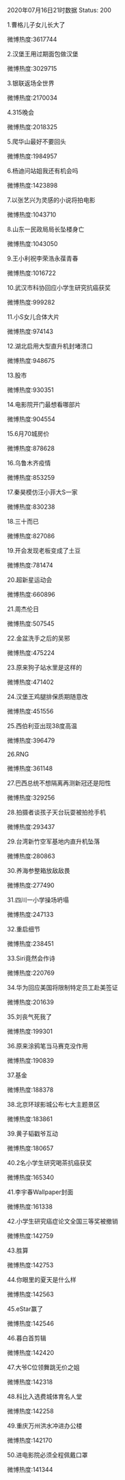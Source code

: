 2020年07月16日21时数据
Status: 200

1.曹格儿子女儿长大了

微博热度:3617744

2.汉堡王用过期面包做汉堡

微博热度:3029715

3.银联返场全世界

微博热度:2170034

4.315晚会

微博热度:2018325

5.爬华山最好不要回头

微博热度:1984957

6.杨迪问站姐我还有机会吗

微博热度:1423898

7.以张艺兴为灵感的小说将拍电影

微博热度:1043710

8.山东一民政局局长坠楼身亡

微博热度:1043050

9.王小利祝李荣浩永葆青春

微博热度:1016722

10.武汉市科协回应小学生研究抗癌获奖

微博热度:999282

11.小S女儿合体大片

微博热度:974143

12.湖北启用大型直升机封堵溃口

微博热度:948675

13.股市

微博热度:930351

14.电影院开门最想看哪部片

微博热度:904554

15.6月70城房价

微博热度:878628

16.乌鲁木齐疫情

微博热度:853259

17.秦昊模仿汪小菲大S一家

微博热度:830238

18.三十而已

微博热度:827086

19.开会发现老板变成了土豆

微博热度:781474

20.超新星运动会

微博热度:660896

21.周杰伦日

微博热度:507545

22.金盆洗手之后的吴邪

微博热度:475224

23.原来狗子站水里是这样的

微博热度:471402

24.汉堡王鸡腿排保质期随意改

微博热度:451556

25.西伯利亚出现38度高温

微博热度:396479

26.RNG

微博热度:361148

27.巴西总统不想隔离再测新冠还是阳性

微博热度:329256

28.拍摄者谈孩子天台玩耍被拍抢手机

微博热度:293437

29.台湾新竹空军基地内直升机坠落

微博热度:280863

30.养海参整箱放敌敌畏

微博热度:277490

31.四川一小学操场坍塌

微博热度:247133

32.重启细节

微博热度:238451

33.Siri竟然会作诗

微博热度:220769

34.华为回应美国将限制特定员工赴美签证

微博热度:201639

35.刘丧气死我了

微博热度:199301

36.原来涂鸦笔当马赛克没作用

微博热度:190839

37.基金

微博热度:188378

38.北京环球影城公布七大主题景区

微博热度:183861

39.黄子韬戳爷互动

微博热度:180657

40.2名小学生研究喝茶抗癌获奖

微博热度:165340

41.李宇春Wallpaper封面

微博热度:161338

42.小学生研究癌症论文全国三等奖被撤销

微博热度:142759

43.胜算

微博热度:142753

44.你眼里的夏天是什么样

微博热度:142563

45.eStar赢了

微博热度:142546

46.暮白首剪辑

微博热度:142420

47.大爷C位领舞跳无价之姐

微博热度:142318

48.科比入选费城体育名人堂

微博热度:142258

49.重庆万州洪水冲进办公楼

微博热度:142170

50.进电影院必须全程佩戴口罩

微博热度:141344

